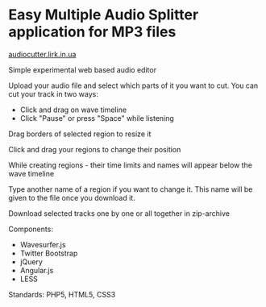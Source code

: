 # Easy Multiple Audio Splitter application for MP3 files
<a href="http://audiocutter.lirk.in.ua/">audiocutter.lirk.in.ua</a><br>

Simple experimental web based audio editor

Upload your audio file and select which parts of it you want to cut.
You can cut your track in two ways:
- Click and drag on wave timeline
- Click "Pause" or press "Space" while listening

Drag borders of selected region to resize it

Click and drag your regions to change their position

While creating regions - their time limits and names will appear below the wave timeline

Type another name of a region if you want to change it. This name will be given to the file once you download it. 

Download selected tracks one by one or all together in zip-archive 

Components:
- Wavesurfer.js
- Twitter Bootstrap
- jQuery
- Angular.js
- LESS

Standards: PHP5, HTML5, CSS3
